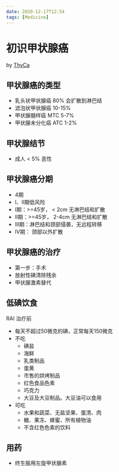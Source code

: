 ```yaml
---
date: 2020-12-17T12:54
tags: [Medicine]
---
```


# 初识甲状腺癌
by [ThyCa](http://chinese.thyca.org/chinese.htm)

## 甲状腺癌的类型

* 乳头状甲状腺癌 80% 会扩散到淋巴结
* 滤泡状甲状腺癌 10-15%
* 甲状腺髓样癌 MTC 5-7%
* 甲状腺未分化癌 ATC 1-2%
  
## 甲状腺结节

* 成人 < 5% 恶性

## 甲状腺癌分期

* 4期
* I、II期低风险
* I期：>=45岁， < 2cm 无淋巴结和扩散
* II期：>=45岁， 2-4cm 无淋巴结和扩散
* III期：淋巴结和颈部侵袭，无远程转移
* IV期： 颈部以外扩散
  
## 甲状腺癌的治疗

* 第一步：手术
* 放射性碘清除残余
* 甲状腺激素替代
  
## 低碘饮食
RAI 治疗前

* 每天不超过50微克的碘，正常每天150微克
* 不吃
  * 碘盐
  * 海鲜
  * 乳类制品
  * 蛋黄
  * 市售的烘烤制品
  * 红色食品色素
  * 巧克力
  * 大豆及大豆制品。大豆油可以食用
* 可吃
  * 水果和蔬菜、无盐坚果、蛋清、肉
  * 糖、果冻、蜂蜜、所有植物油
  * 不含红色色素的饮料

## 用药

* 终生服用左旋甲状腺素

